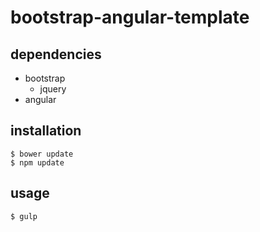 # bootstrap-angular-template

## dependencies
* bootstrap
    * jquery
* angular

## installation
```{engine='bash'}
$ bower update
$ npm update
```


## usage
```{engine='bash'}
$ gulp
```
